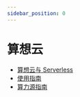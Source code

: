 ```yaml
---
sidebar_position: 0
---
```


# 算想云

- [算想云与 Serverless](./serverless)
- [使用指南](./cp-user-guide)
- [算力源指南](./cps-user-guide)